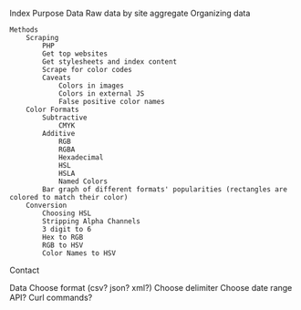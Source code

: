Index
	Purpose
	Data
		Raw data
			by site
			aggregate
		Organizing data
			
	Methods
		Scraping
			PHP
			Get top websites
			Get stylesheets and index content
			Scrape for color codes
			Caveats
				Colors in images
				Colors in external JS
				False positive color names
		Color Formats
			Subtractive
				CMYK		
			Additive
				RGB
				RGBA
				Hexadecimal
				HSL
				HSLA
				Named Colors
			Bar graph of different formats' popularities (rectangles are colored to match their color)
		Conversion
			Choosing HSL
			Stripping Alpha Channels
			3 digit to 6
			Hex to RGB		
			RGB to HSV
			Color Names to HSV

Contact

Data
	Choose format (csv? json? xml?)
	Choose delimiter
	Choose date range
	API?
	Curl commands?